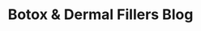 ---
title: "Botox & Dermal Fillers Blog"
description: "Educational articles about Botox, dermal fillers, and medical aesthetics treatments. Expert insights from Boulder's premier medical aesthetics practice."
keywords:
  - "medical aesthetics blog"
  - "Botox information"
  - "dermal filler education"
  - "Boulder aesthetics"
type: "blog"
---
